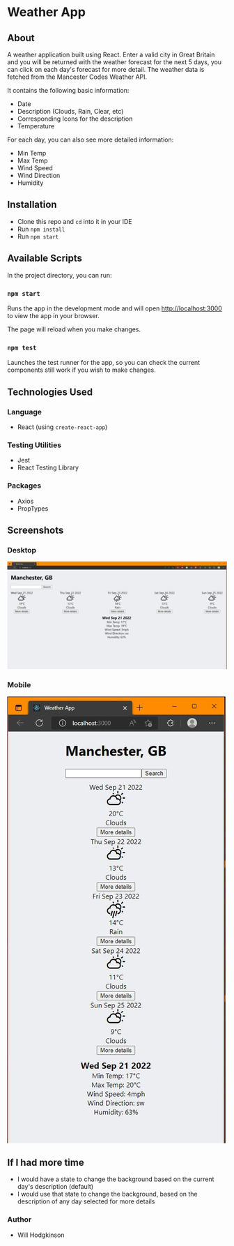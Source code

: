 # Weather App

## About

A weather application built using React. Enter a valid city in Great Britain and you will be returned with the weather forecast for the next 5 days, you can click on each day's forecast for more detail. The weather data is fetched from the Mancester Codes Weather API.

It contains the following basic information:

- Date
- Description (Clouds, Rain, Clear, etc)
- Corresponding Icons for the description
- Temperature

For each day, you can also see more detailed information:

- Min Temp
- Max Temp
- Wind Speed
- Wind Direction
- Humidity

## Installation

- Clone this repo and `cd` into it in your IDE
- Run `npm install`
- Run `npm start`

## Available Scripts

In the project directory, you can run:

### `npm start`

Runs the app in the development mode and will open [http://localhost:3000](http://localhost:3000) to view the app in your browser.

The page will reload when you make changes.

### `npm test`

Launches the test runner for the app, so you can check the current components still work if you wish to make changes.

## Technologies Used

### Language

- React (using `create-react-app`)

### Testing Utilities

- Jest
- React Testing Library

### Packages

- Axios
- PropTypes

## Screenshots

### Desktop

![Desktop_Image](Desktop-Weather-App.JPG)

### Mobile

![Mobile_Image](Mobile-Weather-App.JPG)

## If I had more time

- I would have a state to change the background based on the current day's description (default)
- I would use that state to change the background, based on the description of any day selected for more details

### Author

- Will Hodgkinson
